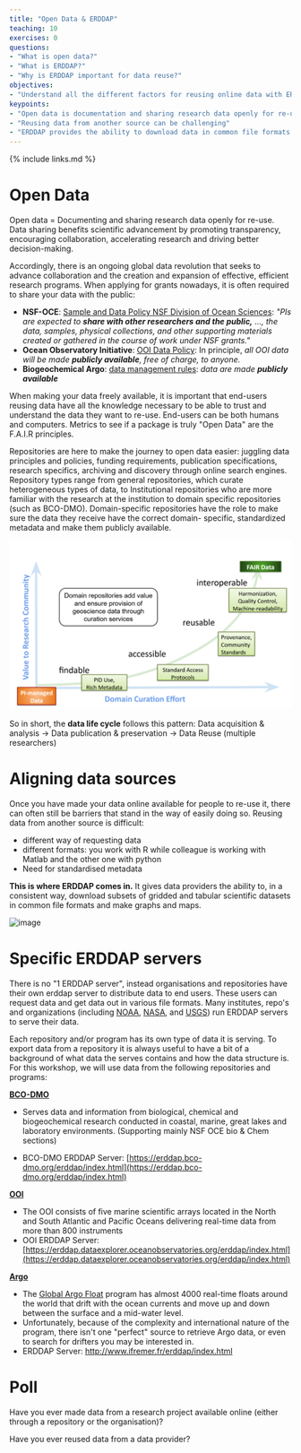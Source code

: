 ```yaml
---
title: "Open Data & ERDDAP"
teaching: 10
exercises: 0
questions:
- "What is open data?"
- "What is ERDDAP?"
- "Why is ERDDAP important for data reuse?"
objectives:
- "Understand all the different factors for reusing online data with ERDDAP"
keypoints:
- "Open data is documentation and sharing research data openly for re-use:"
- "Reusing data from another source can be challenging"
- "ERDDAP provides the ability to download data in common file formats :"
---
```

{% include links.md %}



# Open Data

Open data = Documenting and sharing research data openly for re-use.  Data sharing benefits scientific advancement by promoting transparency,  encouraging collaboration, accelerating research and driving better decision-making.

Accordingly, there is an ongoing global data revolution that seeks to  advance collaboration and the creation and expansion of effective,  efficient research programs. When applying for grants nowadays, it is often required to share your data with the public:

* **NSF-OCE**: [Sample and Data Policy NSF Division of Ocean Sciences](https://www.nsf.gov/pubs/2017/nsf17037/nsf17037.jsp): *"PIs are expected to **share with other researchers and the public,** ..., the data,  samples, physical collections, and other supporting materials created or gathered in the course of work under NSF grants."*
* **Ocean Observatory Initiative**: [OOI Data Policy](https://ooi-website.whoi.edu/wp-content/uploads/2010/05/1102-00010_Data_Use_Policy_OOI.pdf): In principle, *all OOI data will be made **publicly available**, free of charge, to anyone.*
* **Biogeochemical Argo**: [data management rules](https://biogeochemical-argo.org/data-management.php): *data are made **publicly available***



When making your data freely available, it is important that end-users reusing data have all the knowledge necessary to be able to trust and understand the data they want to re-use.  End-users can be both humans and computers. Metrics to see if a package is truly "Open Data" are the  F.A.I.R principles. 

Repositories are here to make the journey to open data easier: juggling data  principles and policies, funding requirements, publication  specifications, research specifics, archiving and discovery through  online search engines. Repository types range from general repositories, which curate heterogeneous types of data, to Institutional repositories who are more familiar with the research at the institution to domain specific repositories (such as BCO-DMO). Domain-specific repositories have the role to make sure the data they receive have the correct domain- specific, standardized metadata and make them publicly available. 

![image-20211026180557738.png](../assets/img/image-20211026180557738.png)

So in short, the **data life cycle** follows this pattern: Data acquisition & analysis -> Data publication & preservation ->  Data Reuse (multiple researchers)



# Aligning data sources 

Once you have made your data online available for people to re-use it, there can often still be barriers that stand in the way of easily doing so. Reusing data from another source is difficult:  

* different way of requesting data
* different formats: you work with R while colleague is working with Matlab and the other one with python
* Need for standardised metadata

**This is where ERDDAP comes in.** It gives data providers the ability to, in a consistent way, download  subsets of gridded and tabular scientific datasets in common file formats and make graphs and maps. 



![image](https://files.gitbook.com/v0/b/gitbook-28427.appspot.com/o/assets%2F-MVrreqnlPyTThS0i6Ef%2F-MY8OmRBYSWMINJ89n2c%2F-MYAgItd0-lWDZAHcXJy%2Ferddap.png?alt=media&token=9cdbfab4-696f-4a54-97f4-7d31f392606b)

 

# Specific ERDDAP servers

There is no "1 ERDDAP server", instead organisations and repositories have their own erddap server to distribute data to end users. These users can request data and get data out in various file formats.  Many institutes, repo's and organizations (including [NOAA](https://coastwatch.pfeg.noaa.gov/erddap/index.html), [NASA](https://podaac-uat.jpl.nasa.gov/erddap/index.html), and [USGS](https://geoport.usgs.esipfed.org/erddap/index.html)) run ERDDAP servers  to serve their data. 

Each repository and/or program has its own type of data it is serving. To export data from a repository it is always useful to have a bit of a background of what data the serves contains and how the data structure is. For this workshop, we will use data from the following repositories and programs: 

[**BCO-DMO**](https://www.bco-dmo.org/)

* Serves data and information from biological, chemical and biogeochemical research conducted in coastal, marine, great lakes and laboratory environments. (Supporting  mainly NSF OCE bio & Chem sections) 

* BCO-DMO ERDDAP Server: [https://erddap.bco-dmo.org/erddap/index.html](https://erddap.bco-dmo.org/erddap/index.html) 

[**OOI**](https://oceanobservatories.org/)

* The OOI consists of five marine scientific arrays located in the North and South Atlantic and Pacific Oceans delivering real-time data from more than 800 instruments 
* OOI ERDDAP Server: [https://erddap.dataexplorer.oceanobservatories.org/erddap/index.html](https://erddap.dataexplorer.oceanobservatories.org/erddap/index.html) 

[**Argo**](https://argo.ucsd.edu/) 

* The [Global Argo Float](http://www.argo.ucsd.edu) program has almost 4000 real-time floats around the world that drift with the ocean currents and move up and down between the surface and a mid-water level. 
* Unfortunately, because of the complexity and international nature of the program, there isn't one "perfect" source to retrieve Argo data, or  even to search for drifters you may be interested in. 
* ERDDAP Server: http://www.ifremer.fr/erddap/index.html 



# Poll

Have you ever made data from a research project available online (either through a repository or the organisation)?

Have you ever reused data from a data provider?



